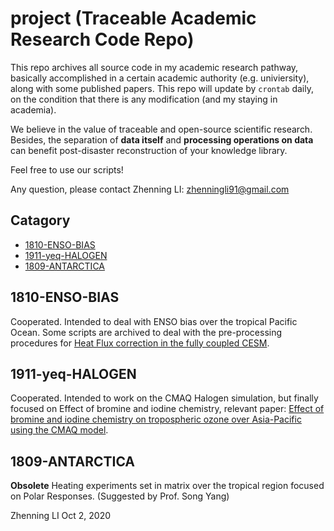 # project (Traceable Academic Research Code Repo)
This repo archives all source code in my academic research pathway, basically accomplished in a certain academic authority (e.g. univiersity), along with some published papers. 
This repo will update by `crontab` daily, on the condition that there is any modification (and my staying in academia).

We believe in the value of traceable and open-source scientific research. 
Besides, the separation of **data itself** and **processing operations on data** can benefit post-disaster reconstruction of your knowledge library. 

Feel free to use our scripts!

Any question, please contact Zhenning LI: zhenningli91@gmail.com

## Catagory
* [1810-ENSO-BIAS](#1810-ENSO-BIAS)
* [1911-yeq-HALOGEN](#1911-yeq-HALOGEN)
* [1809-ANTARCTICA](#1809-ANTARCTICA)



## 1810-ENSO-BIAS
Cooperated. Intended to deal with ENSO bias over the tropical Pacific Ocean. Some scripts are archived to deal with the pre-processing procedures for [Heat Flux correction in the fully coupled CESM](https://novarizark.github.io/2018/10/29/cesm-fully-coupled-correction/).

## 1911-yeq-HALOGEN
Cooperated. Intended to work on the CMAQ Halogen simulation, but finally focused on Effect of bromine and iodine chemistry, relevant paper: [Effect of bromine and iodine chemistry on tropospheric ozone over Asia-Pacific using the CMAQ model](https://www.sciencedirect.com/science/article/pii/S0045653520317902).

## 1809-ANTARCTICA
**Obsolete** Heating experiments set in matrix over the tropical region focused on Polar Responses. (Suggested by Prof. Song Yang) 


Zhenning LI
Oct 2, 2020
